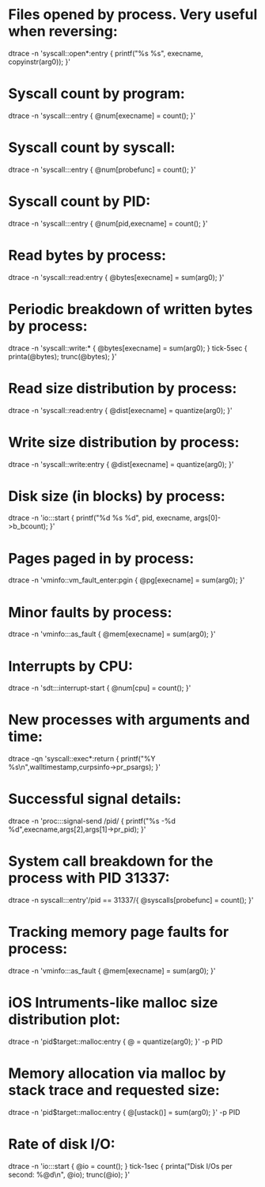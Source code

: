 # Files opened by process. Very useful when reversing:
dtrace -n 'syscall::open*:entry { printf("%s %s", execname, copyinstr(arg0)); }'

# Syscall count by program:
dtrace -n 'syscall:::entry { @num[execname] = count(); }'

# Syscall count by syscall:
dtrace -n 'syscall:::entry { @num[probefunc] = count(); }'

# Syscall count by PID:
dtrace -n 'syscall:::entry { @num[pid,execname] = count(); }'

# Read bytes by process:
dtrace -n 'syscall::read:entry { @bytes[execname] = sum(arg0); }'

# Periodic breakdown of written bytes by process:
dtrace -n 'syscall::write:* { @bytes[execname] = sum(arg0); } tick-5sec { printa(@bytes); trunc(@bytes); }'

# Read size distribution by process:
dtrace -n 'syscall::read:entry { @dist[execname] = quantize(arg0); }'

# Write size distribution by process:
dtrace -n 'syscall::write:entry { @dist[execname] = quantize(arg0); }'

# Disk size (in blocks) by process:
dtrace -n 'io:::start { printf("%d %s %d", pid, execname, args[0]->b_bcount); }'

# Pages paged in by process:
dtrace -n 'vminfo::vm_fault_enter:pgin { @pg[execname] = sum(arg0); }'

# Minor faults by process:
dtrace -n 'vminfo:::as_fault { @mem[execname] = sum(arg0); }'

# Interrupts by CPU:
dtrace -n 'sdt:::interrupt-start { @num[cpu] = count(); }'

# New processes with arguments and time:
dtrace -qn 'syscall::exec*:return { printf("%Y %s\n",walltimestamp,curpsinfo->pr_psargs); }'

# Successful signal details:
dtrace -n 'proc:::signal-send /pid/ { printf("%s -%d %d",execname,args[2],args[1]->pr_pid); }'

# System call breakdown for the process with PID 31337:
dtrace -n syscall:::entry'/pid == 31337/{ @syscalls[probefunc] = count(); }'

# Tracking memory page faults for process:
dtrace -n 'vminfo:::as_fault { @mem[execname] = sum(arg0); }'

# iOS Intruments-like malloc size distribution plot:
dtrace -n 'pid$target::malloc:entry { @ = quantize(arg0); }' -p PID

# Memory allocation via malloc by stack trace and requested size:
dtrace -n 'pid$target::malloc:entry { @[ustack()] = sum(arg0); }' -p PID

# Rate of disk I/O:
dtrace -n 'io:::start { @io = count(); } tick-1sec { printa("Disk I/Os per second: %@d\n", @io); trunc(@io); }'
